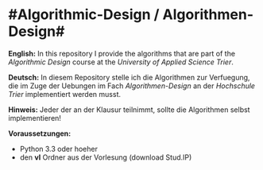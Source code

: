 #Algorithmic-Design / Algorithmen-Design#
================
**English:**
In this repository I provide the algorithms that are part of the *Algorithmic Design* course at the *University of Applied Science Trier*.

**Deutsch:**
In diesem Repository stelle ich die Algorithmen zur Verfuegung, die im Zuge der Uebungen im Fach *Algorithmen-Design* an der *Hochschule Trier* implementiert werden musst.

**Hinweis:**
Jeder der an der Klausur teilnimmt, sollte die Algorithmen selbst implementieren!

**Voraussetzungen:**
* Python 3.3 oder hoeher
* den **vl** Ordner aus der Vorlesung (download Stud.IP)